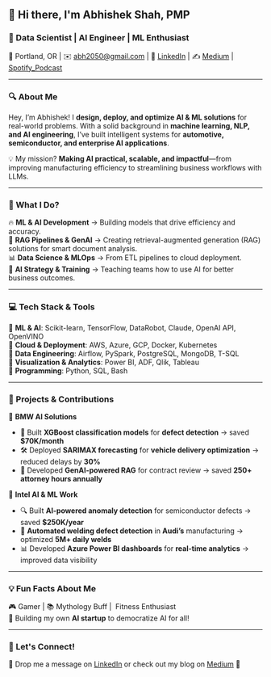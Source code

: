 ## 👋 Hi there, I'm **Abhishek Shah, PMP**

### 🚀 Data Scientist | AI Engineer | ML Enthusiast

📍 Portland, OR | ✉️ [abh2050@gmail.com](mailto\:abh2050@gmail.com) | 🔗 [LinkedIn](https://www.linkedin.com/in/abhishek175/) | ✍️ [Medium](https://medium.com/@jwbtmf) | [Spotify_Podcast](https://creators.spotify.com/pod/dashboard/episodes)

---

### **🔍 About Me**

Hey, I’m Abhishek! I **design, deploy, and optimize AI & ML solutions** for real-world problems. With a solid background in **machine learning, NLP, and AI engineering**, I’ve built intelligent systems for **automotive, semiconductor, and enterprise AI applications**.

💡 My mission? **Making AI practical, scalable, and impactful**—from improving manufacturing efficiency to streamlining business workflows with LLMs.

---

### **📌 What I Do?**

🔥 **ML & AI Development** → Building models that drive efficiency and accuracy.\
🔎 **RAG Pipelines & GenAI** → Creating retrieval-augmented generation (RAG) solutions for smart document analysis.\
📊 **Data Science & MLOps** → From ETL pipelines to cloud deployment.\
🎯 **AI Strategy & Training** → Teaching teams how to use AI for better business outcomes.

---

### **💻 Tech Stack & Tools**

🔹 **ML & AI**: Scikit-learn, TensorFlow, DataRobot, Claude, OpenAI API, OpenVINO\
🔹 **Cloud & Deployment**: AWS, Azure, GCP, Docker, Kubernetes\
🔹 **Data Engineering**: Airflow, PySpark, PostgreSQL, MongoDB, T-SQL\
🔹 **Visualization & Analytics**: Power BI, ADF, Qlik, Tableau\
🔹 **Programming**: Python, SQL, Bash

---

### **🚀 Projects & Contributions**

📌 **BMW AI Solutions**

- 🚗 Built **XGBoost classification models** for **defect detection** → saved **\$70K/month**
- 🛠️ Deployed **SARIMAX forecasting** for **vehicle delivery optimization** → reduced delays by **30%**
- 💜 Developed **GenAI-powered RAG** for contract review → saved **250+ attorney hours annually**

📌 **Intel AI & ML Work**

- 🔍 Built **AI-powered anomaly detection** for semiconductor defects → saved **\$250K/year**
- 🤖 **Automated welding defect detection** in **Audi’s** manufacturing → optimized **5M+ daily welds**
- 📊 Developed **Azure Power BI dashboards** for **real-time analytics** → improved data visibility

---

### **💡 Fun Facts About Me**

🎮 Gamer | 📚 Mythology Buff |  Fitness Enthusiast\
💨 Building my own **AI startup** to democratize AI for all!

---

### **📩 Let's Connect!**

📩 Drop me a message on [LinkedIn](https://www.linkedin.com/in/abhishek175/) or check out my blog on [Medium](https://medium.com/@jwbtmf) 🚀

